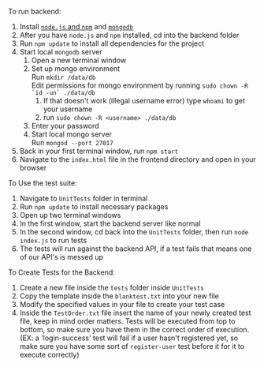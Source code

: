 To run backend:
1. Install [`node.js` and `npm`](https://docs.npmjs.com/downloading-and-installing-node-js-and-npm) and [`mongodb`](https://docs.mongodb.com/manual/installation/)
2. After you have `node.js` and `npm` installed, cd into the backend folder
4. Run `npm update` to install all dependencies for the project
4. Start local `mongodb` server 
   1. Open a new terminal window
   2. Set up mongo environment <br>
      Run `mkdir /data/db`<br>
      Edit permissions for mongo environment by running ``sudo chown -R `id -un` ./data/db``
      1. If that doesn't work (illegal username error) type `whoami` to get your username
      2. run ``sudo chown -R <username> ./data/db``
   3. Enter your password
   4. Start local mongo server<br>
      Run `mongod --port 27017`
5. Back in your first terminal window, run `npm start`
6. Navigate to the `index.html` file in the frontend directory and open in your browser


To Use the test suite:
1. Navigate to `UnitTests` folder in terminal
2. Run `npm update` to install necessary packages
3. Open up two terminal windows
4. In the first window, start the backend server like normal
5. In the second window, cd back into the `UnitTests` folder, then run `node index.js` to run tests
6. The tests will run against the backend API, if a test fails that means one of our API's is messed up


To Create Tests for the Backend:
1. Create a new file inside the `tests` folder inside `UnitTests`
2. Copy the template inside the `blanktest.txt` into your new file
3. Modify the specified values in your file to create your test case
4. Inside the `TestOrder.txt` file insert the name of your newly created test file, keep in mind order matters. Tests will be executed from top to bottom, so make sure you have them in the correct order of execution. (EX: a 'login-success' test will fail if a user hasn't registered yet, so make sure you have some sort of `register-user` test before it for it to execute correctly)
